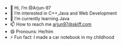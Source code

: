 - 👋 Hi, I’m @Arjun-97
- 👀 I’m interested in C++,Java and Web Development
- 🌱 I’m currently learning Java
- 📫 How to reach me arjun97@skiff.com
- 😄 Pronouns: He/him
- ⚡ Fun fact: I made a car notebook in my childhood

<!---
Arjun-97/Arjun-97 is a ✨ special ✨ repository because its `README.md` (this file) appears on your GitHub profile.
You can click the Preview link to take a look at your changes.
--->
